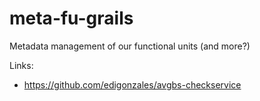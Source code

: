 # meta-fu-grails
Metadata management of our functional units (and more?)


Links:

- https://github.com/edigonzales/avgbs-checkservice